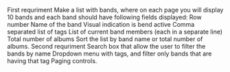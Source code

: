 First requriment
Make a list with bands, where on each page you will display 10 bands and each band should have following fields displayed:
Row number
Name of the band
Visual indication is bend active
Comma separated list of tags
List of current band members (each in a separate line)
Total number of albums
Sort the list by band name or total number of albums.
Second requriment
Search box that allow the user to filter the bands by name
Dropdown menu with tags, and filter only bands that are having that tag
Paging controls.